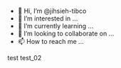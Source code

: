- 👋 Hi, I’m @jihsieh-tibco
- 👀 I’m interested in ...
- 🌱 I’m currently learning ...
- 💞️ I’m looking to collaborate on ...
- 📫 How to reach me ...

test
test_02
<!---
jihsieh-tibco/jihsieh-tibco is a ✨ special ✨ repository because its `README.md` (this file) appears on your GitHub profile.
You can click the Preview link to take a look at your changes.
--->

